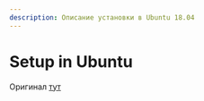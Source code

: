 ```yaml
---
description: Описание установки в Ubuntu 18.04
---
```


# Setup in Ubuntu

Оригинал  [тут](https://community.vscale.io/hc/ru/community/posts/211836285-%D0%A3%D1%81%D1%82%D0%B0%D0%BD%D0%BE%D0%B2%D0%BA%D0%B0-%D0%B8-%D0%BD%D0%B0%D1%81%D1%82%D1%80%D0%BE%D0%B9%D0%BA%D0%B0-Tomcat-9-%D0%BD%D0%B0-Ubuntu-16-04)

